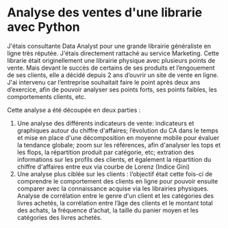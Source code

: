 # Analyse des ventes d'une librarie avec Python
J'étais consultante Data Analyst pour une grande librairie généraliste en ligne très réputée. J'étais directement rattaché au service Marketing.
Cette librarie était originellement une librairie physique avec plusieurs points de vente. Mais devant le succès de certains de ses produits et
l’engouement de ses clients, elle a décidé depuis 2 ans d’ouvrir un site de vente en ligne. J'ai intervenu car l’entreprise souhaitait faire le
point après deux ans d’exercice, afin de pouvoir analyser ses points forts, ses points faibles, les comportements clients, etc.

Cette analyse a été découpée en deux parties :

1) Une analyse des différents indicateurs de vente: indicateurs et graphiques autour du chiffre d'affaires; l’évolution du CA dans le temps et 
mise en place d'une décomposition en moyenne mobile pour évaluer la tendance globale; zoom sur les références, afin d'analyser les tops et les
flops, la répartition produit par catégorie, etc; extration des informations sur les profils des clients, et également la répartition du chiffre 
d'affaires entre eux via courbe de Lorenz (Indice Gini)
2) Une analyse plus ciblée sur les clients : l’objectif était cette fois-ci de comprendre le comportement des clients en ligne pour pouvoir ensuite comparer avec la connaissance acquise via les librairies physiques. Analyse de corrélation entre le genre d'un client et les catégories des livres achetés, la corrélation entre l’âge des clients et le montant total des achats, la fréquence d’achat, la taille du panier moyen et les catégories des livres achetés.
